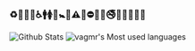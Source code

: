 ### ♻🏧🚮🚰♿🚹🚺🚻🚼🚾⚠🚸⛔🚫🚳🚭🚯🚱🚷🔞💈
![Github Stats](https://github-readme-stats-ruby-one.vercel.app/api?username=vagmr&show_icons=true&theme=gruvbox&count_private=true)
![vagmr's Most used languages](https://github-readme-stats.vercel.app/api/top-langs?username=&show_icons=true&count_private=true&theme=gotham)
